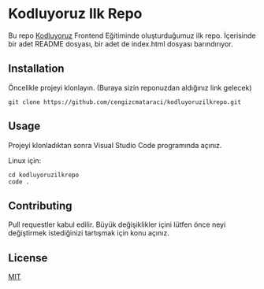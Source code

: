 # Kodluyoruz Ilk Repo

Bu repo [Kodluyoruz](https://www.kodluyoruz.org/) Frontend Eğitiminde oluşturduğumuz ilk repo. İçerisinde bir adet README dosyası, bir adet de index.html dosyası barındırıyor.


## Installation

Öncelikle projeyi klonlayın. (Buraya sizin reponuzdan aldığınız link gelecek)

```
git clone https://github.com/cengizcmataraci/kodluyoruzilkrepo.git
```

## Usage

Projeyi klonladıktan  sonra Visual Studio Code programında açınız.

Linux için:

```
cd kodluyoruzilkrepo
code .
```

## Contributing

Pull requestler kabul edilir. Büyük değişiklikler içini lütfen önce neyi değiştirmek istediğinizi tartışmak için konu açınız.

## License

[MIT](https://choosealicense.com/licenses/mit/)
